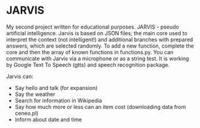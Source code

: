 # JARVIS

My second project written for educational purposes.
JARVIS - pseudo artificial intelligence. Jarvis is based on JSON files; the main core used to interpret the context (not intelligent!) and additional branches with prepared answers, which are selected randomly.
To add a new function, complete the core and then the array of known functions in functions.py.
You can communicate with Jarvis via a microphone or as a string test.
It is working by Google Text To Speech (gtts) and speech recognition package.

Jarvis can:
- Say hello and talk (for expansion)
- Say the weather
- Search for information in Wikipedia
- Say how much more or less can an item cost (downloading data from ceneo.pl)
- Inform about date and time
